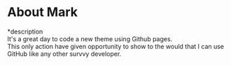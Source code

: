 # About Mark  
*description  
It's a great day to code a new theme using Github pages.  
This only action have given opportunity to show to the would that I can use GitHub like any other survvy developer.
